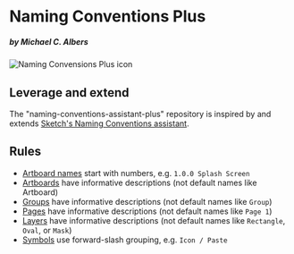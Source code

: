 # Naming Conventions Plus

##### by Michael C. Albers

![Naming Convensions Plus icon](../../.github/images/NamingConvensionsPlus.png)

## Leverage and extend

The "naming-conventions-assistant-plus" repository is inspired by and extends
[Sketch's Naming Conventions assistant](https://github.com/sketch-hq/sketch-assistants/tree/main/assistants/naming-conventions).

## Rules

- [Artboard names](https://github.com/sketch-hq/sketch-assistants/tree/main/assistants/core/src/rules/name-pattern-artboards)
  start with numbers, e.g. `1.0.0 Splash Screen`
- [Artboards](https://github.com/sketch-hq/sketch-assistants/tree/main/assistants/core/src/rules/name-pattern-artboards)
  have informative descriptions (not default names like Artboard)
- [Groups](https://github.com/sketch-hq/sketch-assistants/tree/main/assistants/core/src/rules/name-pattern-groups)
  have informative descriptions (not default names like `Group`)
- [Pages](https://github.com/sketch-hq/sketch-assistants/tree/main/assistants/core/src/rules/name-pattern-pages)
  have informative descriptions (not default names like `Page 1`)
- [Layers](https://github.com/sketch-hq/sketch-assistants/tree/main/assistants/core/src/rules/name-pattern-shapes)
  have informative descriptions (not default names like `Rectangle`, `Oval`, or `Mask`)
- [Symbols](https://github.com/sketch-hq/sketch-assistants/tree/main/assistants/core/src/rules/name-pattern-symbols)
  use forward-slash grouping, e.g. `Icon / Paste`
